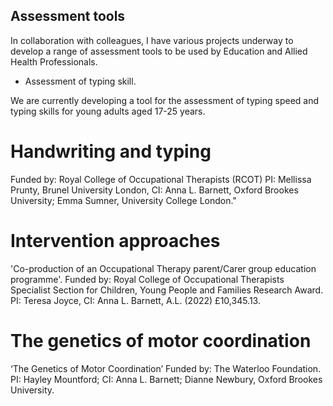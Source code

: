 ## Assessment tools

In collaboration with colleagues, I have various projects underway to develop a range of assessment tools to be used by Education and Allied Health Professionals.

- Assessment of typing skill.

We are currently developing a tool for the assessment of typing speed and typing skills for young adults aged 17-25 years.

# Handwriting and typing

Funded by: Royal College of Occupational Therapists (RCOT)
PI: Mellissa Prunty, Brunel University London, CI: Anna L. Barnett, Oxford Brookes University; Emma Sumner, University College London."

# Intervention approaches

'Co-production of an Occupational Therapy parent/Carer group education programme'. Funded by: Royal College of Occupational Therapists Specialist Section for Children, Young People and Families Research Award.
PI: Teresa Joyce, CI: Anna L. Barnett, A.L. (2022) £10,345.13.

# The genetics of motor coordination

‘The Genetics of Motor Coordination’ Funded by: The Waterloo Foundation.
PI: Hayley Mountford; CI: Anna L. Barnett; Dianne Newbury, Oxford Brookes University.
